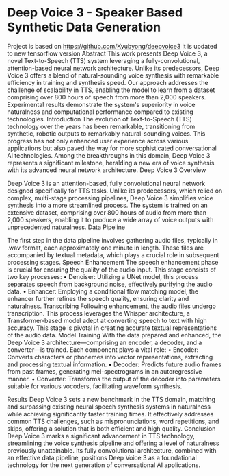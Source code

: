 # Deep Voice 3 - Speaker Based Synthetic Data Generation


Project is based on https://github.com/Kyubyong/deepvoice3 
it is updated to new tensorflow version 
Abstract
This work presents Deep Voice 3, a novel Text-to-Speech (TTS) system leveraging a fully-convolutional, attention-based neural network architecture. Unlike its predecessors, Deep Voice 3 offers a blend of natural-sounding voice synthesis with remarkable efficiency in training and synthesis speed. Our approach addresses the challenge of scalability in TTS, enabling the model to learn from a dataset comprising over 800 hours of speech from more than 2,000 speakers. Experimental results demonstrate the system's superiority in voice naturalness and computational performance compared to existing technologies.
Introduction
The evolution of Text-to-Speech (TTS) technology over the years has been remarkable, transitioning from synthetic, robotic outputs to remarkably natural-sounding voices. This progress has not only enhanced user experience across various applications but also paved the way for more sophisticated conversational AI technologies. Among the breakthroughs in this domain, Deep Voice 3 represents a significant milestone, heralding a new era of voice synthesis with its advanced neural network architecture.
Deep Voice 3 Overview

Deep Voice 3 is an attention-based, fully convolutional neural network designed specifically for TTS tasks. Unlike its predecessors, which relied on complex, multi-stage processing pipelines, Deep Voice 3 simplifies voice synthesis into a more streamlined process. The system is trained on an extensive dataset, comprising over 800 hours of audio from more than 2,000 speakers, enabling it to produce a wide array of voice outputs with unprecedented naturalness.
Data Pipeline


The first step in the data pipeline involves gathering audio files, typically in .wav format, each approximately one minute in length. These files are accompanied by textual metadata, which plays a crucial role in subsequent processing stages.
Speech Enhancement
The speech enhancement phase is crucial for ensuring the quality of the audio input. This stage consists of two key processes:
•	Denoiser: Utilizing a UNet model, this process separates speech from background noise, effectively purifying the audio data.
•	Enhancer: Employing a conditional flow matching model, the enhancer further refines the speech quality, ensuring clarity and naturalness.
Transcribing
Following enhancement, the audio files undergo transcription. This process leverages the Whisper architecture, a Transformer-based model adept at converting speech to text with high accuracy. This stage is pivotal in creating accurate textual representations of the audio data.
Model Training
With the data prepared and enhanced, the Deep Voice 3 architecture—comprising an encoder, a decoder, and a converter—is trained. Each component plays a vital role:
•	Encoder: Converts characters or phonemes into vector representations, extracting and processing textual information.
•	Decoder: Predicts future audio frames from past frames, generating mel-spectrograms in an autoregressive manner.
•	Converter: Transforms the output of the decoder into parameters suitable for various vocoders, facilitating waveform synthesis.

Results
Deep Voice 3 sets a new benchmark in the TTS domain, matching and surpassing existing neural speech synthesis systems in naturalness while achieving significantly faster training times. It effectively addresses common TTS challenges, such as mispronunciations, word repetitions, and skips, offering a solution that is both efficient and high quality.
Conclusion
Deep Voice 3 marks a significant advancement in TTS technology, streamlining the voice synthesis pipeline and offering a level of naturalness previously unattainable. Its fully convolutional architecture, combined with an effective data pipeline, positions Deep Voice 3 as a foundational technology for the next generation of conversational AI applications.

